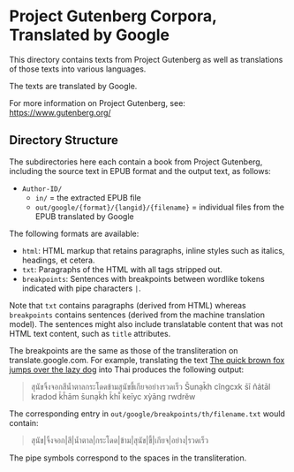 # Project Gutenberg Corpora, Translated by Google

This directory contains texts from Project Gutenberg as well as translations of those texts into various languages.

The texts are translated by Google.

For more information on Project Gutenberg, see: https://www.gutenberg.org/

## Directory Structure

The subdirectories here each contain a book from Project Gutenberg, including the source text in EPUB format and the output text, as follows:

- `Author-ID/`
    - `in/` = the extracted EPUB file
    - `out/google/{format}/{langid}/{filename}` = individual files from the EPUB translated by Google

The following formats are available:

- `html`: HTML markup that retains paragraphs, inline styles such as italics, headings, et cetera.
- `txt`: Paragraphs of the HTML with all tags stripped out.
- `breakpoints`: Sentences with breakpoints between wordlike tokens indicated with pipe characters `|`.

Note that `txt` contains paragraphs (derived from HTML) whereas `breakpoints` contains sentences (derived from the machine translation model). The sentences might also include translatable content that was not HTML text content, such as `title` attributes.

The breakpoints are the same as those of the transliteration on translate.google.com. For example, translating the text [The quick brown fox jumps over the lazy dog](https://translate.google.com/?sl=en&tl=th&text=The%20quick%20brown%20fox%20jumps%20over%20the%20lazy%20dog.&op=translate) into Thai produces the following output:

> สุนัขจิ้งจอกสีน้ำตาลกระโดดข้ามสุนัขขี้เกียจอย่างรวดเร็ว
> S̄unạk̄h cîngcxk s̄ī n̂ảtāl kradod k̄ĥām s̄unạk̄h k̄hī̂ keīyc xỳāng rwdrĕw

The corresponding entry in `out/google/breakpoints/th/filename.txt` would contain:

> สุนัข|จิ้งจอก|สี|น้ำตาล|กระโดด|ข้าม|สุนัข|ขี้|เกียจ|อย่าง|รวดเร็ว

The pipe symbols correspond to the spaces in the transliteration.
